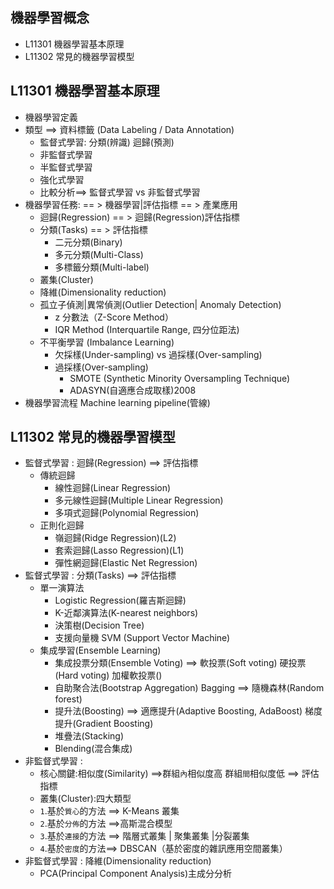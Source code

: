 ## 機器學習概念
- L11301 機器學習基本原理
- L11302 常見的機器學習模型

## L11301 機器學習基本原理
- 機器學習定義
- 類型  ==> 資料標籤 (Data Labeling / Data Annotation)
  - 監督式學習:  分類(辨識)   迴歸(預測)
  - 非監督式學習
  - 半監督式學習
  - 強化式學習
  - 比較分析==> 監督式學習 vs 非監督式學習
- 機器學習任務: == >  機器學習|評估指標 == > 產業應用
  - 迴歸(Regression) == >  迴歸(Regression)評估指標 
  - 分類(Tasks) == > 評估指標 
    - 二元分類(Binary)
    - 多元分類(Multi-Class)
    - 多標籤分類(Multi-label)  
  - 叢集(Cluster)
  - 降維(Dimensionality reduction)
  - 孤立子偵測|異常偵測(Outlier Detection| Anomaly Detection)
    - z 分數法（Z-Score Method）
    - IQR Method (Interquartile Range, 四分位距法)
  - 不平衡學習 (Imbalance Learning)
    - 欠採樣(Under-sampling) vs 過採樣(Over-sampling)
    - 過採樣(Over-sampling)
      - SMOTE (Synthetic Minority Oversampling Technique)
      - ADASYN(自適應合成取樣)2008
- 機器學習流程  Machine learning pipeline(管線)

## L11302 常見的機器學習模型
- 監督式學習 : 迴歸(Regression) ==>  評估指標 
  - 傳統迴歸
    - 線性迴歸(Linear Regression)
    - 多元線性迴歸(Multiple Linear Regression)
    - 多項式迴歸(Polynomial Regression)
  - 正則化迴歸
    - 嶺迴歸(Ridge Regression)(L2)
    - 套索迴歸(Lasso Regression)(L1)
    - 彈性網迴歸(Elastic Net Regression)
- 監督式學習 : 分類(Tasks) ==>  評估指標
  - 單一演算法
    - Logistic Regression(羅吉斯迴歸)
    - K-近鄰演算法(K-nearest neighbors)
    - 決策樹(Decision Tree)
    - 支援向量機 SVM (Support Vector Machine)
  - 集成學習(Ensemble Learning)
    - 集成投票分類(Ensemble Voting) ==> 軟投票(Soft voting) 硬投票(Hard voting) 加權軟投票()
    - 自助聚合法(Bootstrap Aggregation) Bagging ==> 隨機森林(Random forest)
    - 提升法(Boosting) ==> 適應提升(Adaptive Boosting, AdaBoost)  梯度提升(Gradient Boosting)
    - 堆疊法(Stacking)
    - Blending(混合集成)
- 非監督式學習 :
  - 核心關鍵:相似度(Similarity) ==>群組`內`相似度高 群組`間`相似度低 ==>  評估指標 
  - 叢集(Cluster):四大類型
  - `1`.基於`質心`的方法 ==> K-Means 叢集
  - `2`.基於`分佈`的方法 ==>高斯混合模型
  - `3`.基於`連接`的方法 ==> 階層式叢集 | 聚集叢集 |分裂叢集
  - `4`.基於`密度`的方法==> DBSCAN（基於密度的雜訊應用空間叢集） 
- 非監督式學習 : 降維(Dimensionality reduction)
  - PCA(Principal Component Analysis)主成分分析

 
